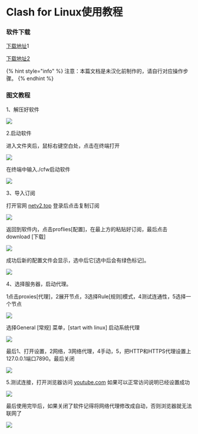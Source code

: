 # Clash for Linux使用教程

### 软件下载

[下载地址](https://flie.netv2.top/onedrivepublic/Cross%20Firewalls/CLASH/Clash.for.Windows-0.17.0-x64-linux-netv2.tar.gz)1

[下载地址2](https://cloud.abcabc.cyou/alibaba/Cross%20Firewalls/CLASH/Clash.for.Windows-0.17.0-x64-linux-netv2.tar.gz)

{% hint style="info" %}
注意：本篇文档是未汉化前制作的，请自行对应操作步骤。
{% endhint %}

### 图文教程

1、解压好软件

![](<../.gitbook/assets/image (51).png>)

2.启动软件

进入文件夹后，鼠标右键空白处，点击在终端打开

![](<../.gitbook/assets/image (62).png>)

在终端中输入./cfw启动软件

![](<../.gitbook/assets/image (53).png>)

3、导入订阅

打开官网 [netv2.top](http://netv2.top) 登录后点击复制订阅

![](<../.gitbook/assets/image (58).png>)

返回到软件内，点击proflies\[配置]，在最上方的粘贴好订阅，最后点击 download \[下载]

![](<../.gitbook/assets/image (56) (1).png>)



成功后新的配置文件会显示，选中后它\[选中后会有绿色标记]。

![](<../.gitbook/assets/image (52).png>)

4、选择服务器，启动代理。

1点击proxies\[代理]，2展开节点，3选择Rule\[规则]模式，4测试连通性，5选择一个节点

![](<../.gitbook/assets/image (59).png>)

选择General \[常规] 菜单，\[start with linux] 启动系统代理

![](<../.gitbook/assets/image (57) (1).png>)

最后1、打开设置，2网络，3网络代理，4手动，5，把HTTP和HTTPS代理设置上127.0.0.1端口7890。最后关闭

![](<../.gitbook/assets/image (60) (1).png>)

5.测试连接，打开浏览器访问 [youtube.com](http://youtube.com) 如果可以正常访问说明已经设置成功

![](<../.gitbook/assets/image (55).png>)

最后使用完毕后，如果关闭了软件记得将网络代理修改成自动，否则浏览器就无法联网了

![](<../.gitbook/assets/image (54).png>)
